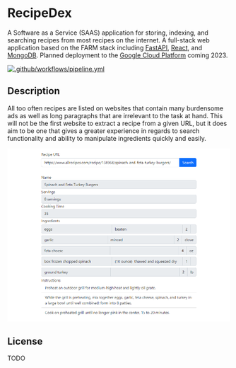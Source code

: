 # RecipeDex
A Software as a Service (SAAS) application for storing, indexing, and searching recipes from most recipes on the internet. A full-stack web application based on the FARM stack including [FastAPI](https://fastapi.tiangolo.com/), [React](https://reactjs.org/), and [MongoDB](https://www.mongodb.com/). Planned deployment to the [Google Cloud Platform](https://cloud.google.com/) coming 2023.

[![.github/workflows/pipeline.yml](https://github.com/edgorman/RecipeDex/actions/workflows/pipeline.yml/badge.svg)](https://github.com/edgorman/RecipeDex/actions/workflows/pipeline.yml)

## Description

All too often recipes are listed on websites that contain many burdensome ads as well as long paragraphs that are irrelevant to the task at hand. This will not be the first website to extract a recipe from a given URL, but it does aim to be one that gives a greater experience in regards to search functionality and ability to manipulate ingredients quickly and easily.

![working frontend](/docs/images/11-22-working-frontend.png "Screenshot of working frontend in development")

## License

TODO
